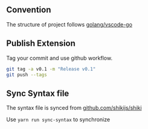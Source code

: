 ## Convention

The structure of project follows [golang/vscode-go](https://github.com/golang/vscode-go/)

## Publish Extension

Tag your commit and use github workflow.

```sh
git tag -a v0.1 -m "Release v0.1"
git push --tags
```

## Sync Syntax file

The syntax file is synced from [github.com/shikijs/shiki](https://raw.githubusercontent.com/shikijs/shiki/main/packages/shiki/languages/cue.tmLanguage.json)

Use `yarn run sync-syntax` to synchronize
